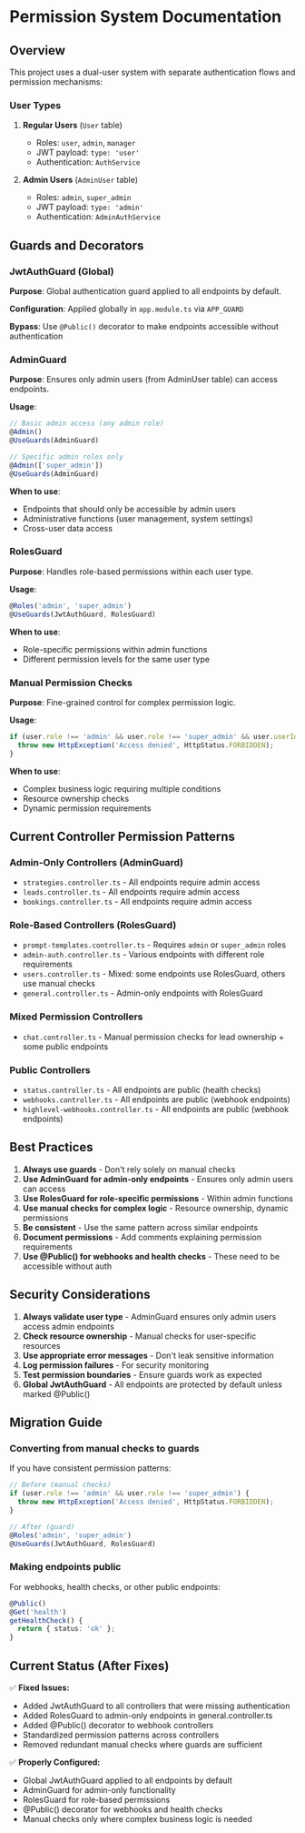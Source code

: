# Permission System Documentation

## Overview

This project uses a dual-user system with separate authentication flows and permission mechanisms:

### User Types

1. **Regular Users** (`User` table)
   - Roles: `user`, `admin`, `manager`
   - JWT payload: `type: 'user'`
   - Authentication: `AuthService`

2. **Admin Users** (`AdminUser` table)
   - Roles: `admin`, `super_admin`
   - JWT payload: `type: 'admin'`
   - Authentication: `AdminAuthService`

## Guards and Decorators

### JwtAuthGuard (Global)
**Purpose**: Global authentication guard applied to all endpoints by default.

**Configuration**: Applied globally in `app.module.ts` via `APP_GUARD`

**Bypass**: Use `@Public()` decorator to make endpoints accessible without authentication

### AdminGuard
**Purpose**: Ensures only admin users (from AdminUser table) can access endpoints.

**Usage**:
```typescript
// Basic admin access (any admin role)
@Admin()
@UseGuards(AdminGuard)

// Specific admin roles only
@Admin(['super_admin'])
@UseGuards(AdminGuard)
```

**When to use**:
- Endpoints that should only be accessible by admin users
- Administrative functions (user management, system settings)
- Cross-user data access

### RolesGuard
**Purpose**: Handles role-based permissions within each user type.

**Usage**:
```typescript
@Roles('admin', 'super_admin')
@UseGuards(JwtAuthGuard, RolesGuard)
```

**When to use**:
- Role-specific permissions within admin functions
- Different permission levels for the same user type

### Manual Permission Checks
**Purpose**: Fine-grained control for complex permission logic.

**Usage**:
```typescript
if (user.role !== 'admin' && user.role !== 'super_admin' && user.userId !== id) {
  throw new HttpException('Access denied', HttpStatus.FORBIDDEN);
}
```

**When to use**:
- Complex business logic requiring multiple conditions
- Resource ownership checks
- Dynamic permission requirements

## Current Controller Permission Patterns

### Admin-Only Controllers (AdminGuard)
- `strategies.controller.ts` - All endpoints require admin access
- `leads.controller.ts` - All endpoints require admin access
- `bookings.controller.ts` - All endpoints require admin access

### Role-Based Controllers (RolesGuard)
- `prompt-templates.controller.ts` - Requires `admin` or `super_admin` roles
- `admin-auth.controller.ts` - Various endpoints with different role requirements
- `users.controller.ts` - Mixed: some endpoints use RolesGuard, others use manual checks
- `general.controller.ts` - Admin-only endpoints with RolesGuard

### Mixed Permission Controllers
- `chat.controller.ts` - Manual permission checks for lead ownership + some public endpoints

### Public Controllers
- `status.controller.ts` - All endpoints are public (health checks)
- `webhooks.controller.ts` - All endpoints are public (webhook endpoints)
- `highlevel-webhooks.controller.ts` - All endpoints are public (webhook endpoints)

## Best Practices

1. **Always use guards** - Don't rely solely on manual checks
2. **Use AdminGuard for admin-only endpoints** - Ensures only admin users can access
3. **Use RolesGuard for role-specific permissions** - Within admin functions
4. **Use manual checks for complex logic** - Resource ownership, dynamic permissions
5. **Be consistent** - Use the same pattern across similar endpoints
6. **Document permissions** - Add comments explaining permission requirements
7. **Use @Public() for webhooks and health checks** - These need to be accessible without auth

## Security Considerations

1. **Always validate user type** - AdminGuard ensures only admin users access admin endpoints
2. **Check resource ownership** - Manual checks for user-specific resources
3. **Use appropriate error messages** - Don't leak sensitive information
4. **Log permission failures** - For security monitoring
5. **Test permission boundaries** - Ensure guards work as expected
6. **Global JwtAuthGuard** - All endpoints are protected by default unless marked @Public()

## Migration Guide

### Converting from manual checks to guards
If you have consistent permission patterns:

```typescript
// Before (manual checks)
if (user.role !== 'admin' && user.role !== 'super_admin') {
  throw new HttpException('Access denied', HttpStatus.FORBIDDEN);
}

// After (guard)
@Roles('admin', 'super_admin')
@UseGuards(JwtAuthGuard, RolesGuard)
```

### Making endpoints public
For webhooks, health checks, or other public endpoints:

```typescript
@Public()
@Get('health')
getHealthCheck() {
  return { status: 'ok' };
}
```

## Current Status (After Fixes)

✅ **Fixed Issues:**
- Added JwtAuthGuard to all controllers that were missing authentication
- Added RolesGuard to admin-only endpoints in general.controller.ts
- Added @Public() decorator to webhook controllers
- Standardized permission patterns across controllers
- Removed redundant manual checks where guards are sufficient

✅ **Properly Configured:**
- Global JwtAuthGuard applied to all endpoints by default
- AdminGuard for admin-only functionality
- RolesGuard for role-based permissions
- @Public() decorator for webhooks and health checks
- Manual checks only where complex business logic is needed 